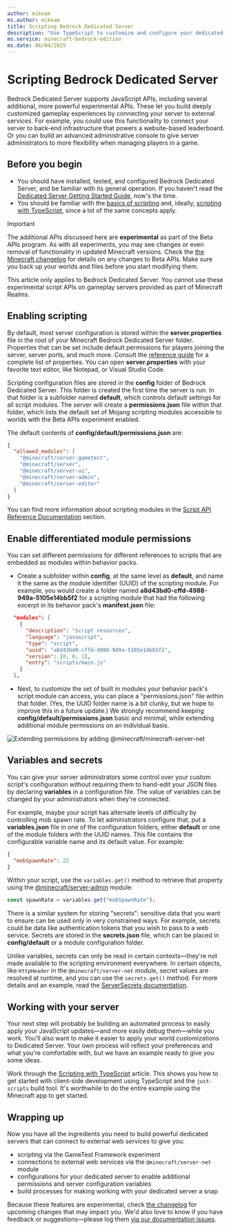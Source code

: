 ```yaml
---
author: mikeam
ms.author: mikeam
title: Scripting Bedrock Dedicated Server
description: "Use TypeScript to customize and configure your dedicated server experience."
ms.service: minecraft-bedrock-edition
ms.date: 06/04/2025
---
```


# Scripting Bedrock Dedicated Server

Bedrock Dedicated Server supports JavaScript APIs, including several additional, more powerful experimental APIs. These let you build deeply customized gameplay experiences by connecting your server to external services. For example, you could use this functionality to connect your server to back-end infrastructure that powers a website-based leaderboard. Or you can build an advanced administrative console to give server administrators to more flexibility when managing players in a game.

## Before you begin

* You should have installed, tested, and configured Bedrock Dedicated Server, and be familiar with its general operation. If you haven't read the [Dedicated Server Getting Started Guide](./getting-started.md), now's the time.
* You should be familiar with the [basics of scripting](../scripting/introduction.md) and, ideally, [scripting with TypeScript](../scripting/next-steps.md), since a lot of the same concepts apply.

> [!IMPORTANT]
> The additional APIs discussed here are **experimental** as part of the Beta APIs program. As with all experiments, you may see changes or even removal of functionality in updated Minecraft versions. Check the [the Minecraft changelog](https://aka.ms/mcchanges) for details on any changes to Beta APIs. Make sure you back up your worlds and files before you start modifying them.
>
> This article only applies to Bedrock Dedicated Server. You cannot use these experimental script APIs on gameplay servers provided as part of Minecraft Realms.

## Enabling scripting

By default, most server configuration is stored within the **server.properties** file in the root of your Minecraft Bedrock Dedicated Server folder. Properties that can be set include default permissions for players joining the server, server ports, and much more. Consult the [reference guide](./server-properties.md) for a complete list of properties. You can open **server.properties** with your favorite text editor, like Notepad, or Visual Studio Code.

Scripting configuration files are stored in the **config** folder of Bedrock Dedicated Server. This folder is created the first time the server is run. In that folder is a subfolder named **default**, which controls default settings for all script modules. The server will create a **permissions.json** file within that folder, which lists the default set of Mojang scripting modules accessible to worlds with the Beta APIs experiment enabled.

The default contents of **config/default/permissions.json** are:

```json
{
  "allowed_modules": [
    "@minecraft/server-gametest",
    "@minecraft/server",
    "@minecraft/server-ui",
    "@minecraft/server-admin",
    "@minecraft/server-editor"
  ]
}
```

You can find more information about scripting modules in the [Script API Reference Documentation](../../ScriptAPI/index.yml) section.

## Enable differentiated module permissions

You can set different permissions for different references to scripts that are embedded as modules within behavior packs.

* Create a subfolder within **config**, at the same level as **default**, and name it the same as the module identifier (UUID) of the scripting module. For example, you would create a folder named **a8d43bd0-cffd-4988-949a-5105e14bb5f2** for a scripting module that had the following excerpt in its behavior pack's **manifest.json** file:

``` JSON
  "modules": [
    {
      "description": "Script resources",
      "language": "javascript",
      "type": "script",
      "uuid": "a8d43bd0-cffd-4988-949a-5105e14bb5f2",
      "version": [0, 0, 1],
      "entry": "scripts/main.js"
    }
  ],
```

* Next, to customize the set of built in modules your behavior pack's script module can access, you can place a "permissions.json" file within that folder. (Yes, the UUID folder name is a bit clunky, but we hope to improve this in a future update.) We strongly recommend keeping **config/default/permissions.json** basic and minimal, while extending additional module permissions on an individual basis.

![Extending permissions by adding @minecraft/minecraft-server-net](../Media/ScriptingServers/permissions2.png)

## Variables and secrets

You can give your server administrators some control over your custom script's configuration without requiring them to hand-edit your JSON files by declaring **variables** in a configuration file. The value of variables can be changed by your administrators when they're connected.

For example, maybe your script has alternate levels of difficulty by controlling mob spawn rate. To let administrators configure that, put a **variables.json** file in one of the configuration folders, either **default** or one of the module folders with the UUID names. This file contains the configurable variable name and its default value. For example:

```json
{
  "mobSpawnRate": 22
}
```

Within your script, use the `variables.get()` method to retrieve that property using the [@minecraft/server-admin](../../ScriptAPI/minecraft/server-admin/minecraft-server-admin.md) module:

```javascript
const spawnRate = variables.get("mobSpawnRate");
```

There is a similar system for storing "secrets": sensitive data that you want to ensure can be used only in very constrained ways. For example, secrets could be data like authentication tokens that you wish to pass to a web service. Secrets are stored in the **secrets.json** file, which can be placed in **config/default** or a module configuration folder.

Unlike variables, secrets can only be read in certain contexts&mdash;they're not made available to the scripting environment everywhere. In certain objects, like `HttpHeader` in the `@minecraft/server-net` module, secret values are resolved at runtime, and you can use the `secrets.get()` method. For more details and an example, read the [ServerSecrets documentation](../../ScriptAPI/minecraft/server-admin/ServerSecrets.md).

## Working with your server

Your next step will probably be building an automated process to easily apply your JavaScript updates&mdash;and more easily debug them&mdash;while you work. You'll also want to make it easier to apply your world customizations to Dedicated Server. Your own process will reflect your preferences and what you're comfortable with, but we have an example ready to give you some ideas.

Work through the [Scripting with TypeScript](../scripting/next-steps.md) article. This shows you how to get started with client-side development using TypeScript and the `just-scripts` build tool. It's worthwhile to do the entire example using the Minecraft app to get started.

## Wrapping up

Now you have all the ingredients you need to build powerful dedicated servers that can connect to external web services to give you:

* scripting via the GameTest Framework experiment
* connections to external web services via the `@minecraft/server-net` module
* configurations for your dedicated server to enable additional permissions and server configuration variables
* build processes for making working with your dedicated server a snap

Because these features are experimental, check [the changelog](https://aka.ms/mcchanges) for upcoming changes that may impact you. We'd also love to know if you have feedback or suggestions&mdash;please log them [via our documentation issues](https://github.com/MicrosoftDocs/minecraft-creator/issues).
